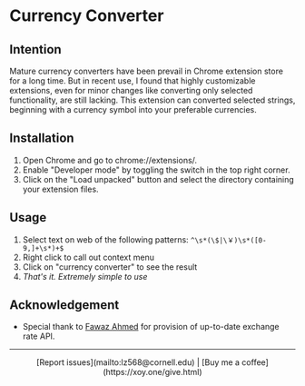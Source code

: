 # Currency Converter
## Intention
Mature currency converters have been prevail in Chrome extension store for a long time. But in recent use, I found that highly customizable extensions, even for minor changes like converting only selected functionality, are still lacking. This extension can converted selected strings, beginning with a currency symbol into your preferable currencies.

## Installation
1. Open Chrome and go to chrome://extensions/.
2. Enable "Developer mode" by toggling the switch in the top right corner.
3. Click on the "Load unpacked" button and select the directory containing your extension files.

## Usage
1. Select text on web of the following patterns: `^\s*(\$|\￥)\s*([0-9,]+\s*)+$`
2. Right click to call out context menu
3. Click on "currency converter" to see the result
4. *That's it. Extremely simple to use*

## Acknowledgement
- Special thank to [Fawaz Ahmed](https://github.com/fawazahmed0) for provision of up-to-date exchange rate API. 

---
<p align="center">
[Report issues](mailto:lz568@cornell.edu) | [Buy me a coffee](https://xoy.one/give.html)
</p>

